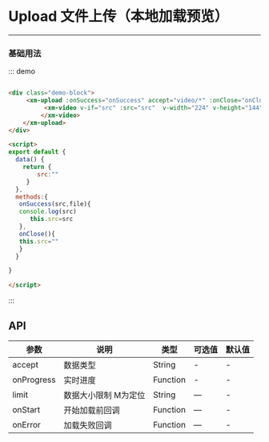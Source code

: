 # Upload 文件上传（本地加载预览）
----
### 基础用法
<div class="demo-block">
     <xm-upload :onSuccess="onSuccess" accept="video/*" :onClose="onClose">
          <xm-video v-if="src" :src="src"  v-width="224" v-height="144">
         </xm-video>
    </xm-upload>
</div>

<script>
export default {
  data() {
    return {
        src:""
     }
  },
  methods:{
   onSuccess(src,file){
   console.log(src)
      this.src=src
   },
   onClose(){
   this.src=""
   }
  }

}

</script>

::: demo
```html

<div class="demo-block">
     <xm-upload :onSuccess="onSuccess" accept="video/*" :onClose="onClose">
          <xm-video v-if="src" :src="src"  v-width="224" v-height="144">
         </xm-video>
    </xm-upload>
</div>

<script>
export default {
  data() {
    return {
        src:""
     }
  },
  methods:{
   onSuccess(src,file){
   console.log(src)
      this.src=src
   },
   onClose(){
   this.src=""
   }
  }

}

</script>

```
:::



## API

| 参数      | 说明          | 类型      | 可选值                           | 默认值  |
|---------- |-------------- |---------- |--------------------------------  |-------- |
| accept | 数据类型	 | String| -| - |
| onProgress| 实时进度 | Function | - | - |
| limit | 数据大小限制	M为定位 | String  | — | - |
| onStart | 开始加载前回调	 | Function | — | - |
| onError | 加载失败回调	 |  Function | — | - |

